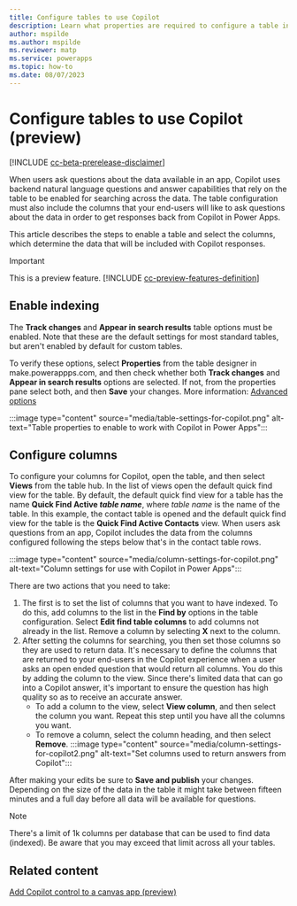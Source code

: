 ```yaml
---
title: Configure tables to use Copilot
description: Learn what properties are required to configure a table in Dataverse so that the table data can be used with Copilot.
author: mspilde
ms.author: mspilde
ms.reviewer: matp
ms.service: powerapps
ms.topic: how-to
ms.date: 08/07/2023
---
```

# Configure tables to use Copilot (preview)

[!INCLUDE [cc-beta-prerelease-disclaimer](../../includes/cc-beta-prerelease-disclaimer.md)]

When users ask questions about the data available in an app, Copilot uses backend natural language questions and answer capabilities that rely on the table to be enabled for searching across the data. The table configuration must also include the columns that your end-users will like to ask questions about the data in order to get responses back from Copilot in Power Apps.

This article describes the steps to enable a table and select the columns, which determine the data that will be included with Copilot responses.

> [!IMPORTANT]
> This is a preview feature.
> [!INCLUDE [cc-preview-features-definition](../../includes/cc-preview-features-definition.md)]

## Enable indexing

The **Track changes** and **Appear in search results** table options must be enabled. Note that these are the default settings for most standard tables, but aren't enabled by default for custom tables.

To verify these options, select **Properties** from the table designer in make.powerappps.com, and then check whether both **Track changes** and **Appear in search results** options are selected. If not, from the properties pane select both, and then **Save** your changes. More information: [Advanced options](create-edit-entities-portal.md#advanced-options)

:::image type="content" source="media/table-settings-for-copilot.png" alt-text="Table properties to enable to work with Copilot in Power Apps":::

## Configure columns

To configure your columns for Copilot, open the table, and then select **Views** from the table hub. In the list of views open the default quick find view for the table. By default, the default quick find view for a table has the name **Quick Find Active *table name***, where *table name* is the name of the table. In this example, the contact table is opened and the default quick find view for the table is the **Quick Find Active Contacts** view. When users ask questions from an app, Copilot includes the data from the columns configured following the steps below that's in the contact table rows.

:::image type="content" source="media/column-settings-for-copilot.png" alt-text="Column settings for use with Copilot in Power Apps":::

There are two actions that you need to take:

1. The first is to set the list of columns that you want to have indexed. To do this, add columns to the list in the **Find by** options in the table configuration. Select **Edit find table columns** to add columns not already in the list. Remove a column by selecting **X** next to the column.
1. After setting the columns for searching, you then set those columns so they are used to return data. It's necessary to define the columns that are returned to your end-users in the Copilot experience when a user asks an open ended question that would return all columns. You do this by adding the column to the view. Since there's limited data that can go into a Copilot answer, it's important to ensure the question has high quality so as to receive an accurate answer.
   - To add a column to the view, select **View column**, and then select the column you want. Repeat this step until you have all the columns you want.
   - To remove a column, select the column heading, and then select **Remove**.
 :::image type="content" source="media/column-settings-for-copilot2.png" alt-text="Set columns used to return answers from Copilot":::

After making your edits be sure to **Save and publish** your changes. Depending on the size of the data in the table it might take between fifteen minutes and a full day before all data will be available for questions.

> [!NOTE]
> There's a limit of 1k columns per database that can be used to find data (indexed). Be aware that you may exceed that limit across all your tables.

## Related content

[Add Copilot control to a canvas app (preview)](../canvas-apps/add-ai-copilot.md)

